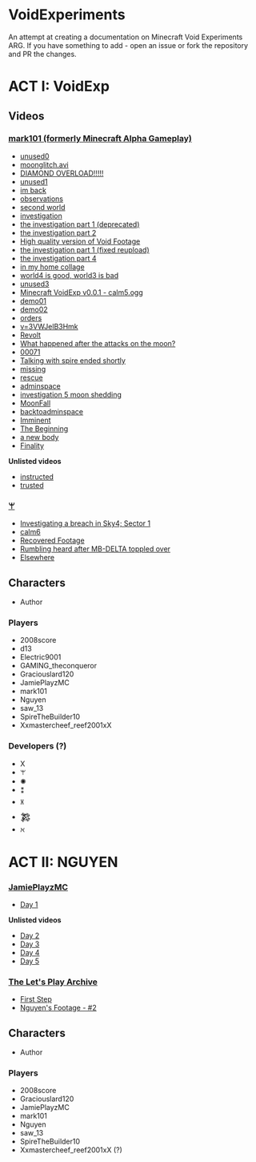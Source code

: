 # VoidExperiments
An attempt at creating a documentation on Minecraft Void Experiments ARG. If you have something to add - open an issue or fork the repository and PR the changes.

# ACT I: VoidExp

## Videos
### [mark101 (formerly Minecraft Alpha Gameplay)](https://www.youtube.com/channel/UCFi2lnblEc4CBxGMQAWyMHg)
- [unused0](https://www.youtube.com/watch?v=EOt5IQI3VlY)
- [moonglitch.avi](https://www.youtube.com/watch?v=0qkh6vredyo)
- [DIAMOND OVERLOAD!!!!!](https://www.youtube.com/watch?v=D69fjXHNarQ)
- [unused1](https://www.youtube.com/watch?v=79LMcIVbc7E)
- [im back](https://www.youtube.com/watch?v=N0650l9VJMk)
- [observations](https://www.youtube.com/watch?v=W0DuJINV_D4)
- [second world](https://www.youtube.com/watch?v=u0FUjHYMgPs)
- [investigation](https://www.youtube.com/watch?v=ra-Zl_pY33U)
- [the investigation part 1 (deprecated)](https://www.youtube.com/watch?v=8Inw7hkm-bo)
- [the investigation part 2](https://www.youtube.com/watch?v=AHAlV0-xEiw)
- [High quality version of Void Footage](https://www.youtube.com/watch?v=Bo-jUeRgmos)
- [the investigation part 1 (fixed reupload)](https://www.youtube.com/watch?v=MSoWg6q7G2s)
- [the investigation part 4](https://www.youtube.com/watch?v=lECU27EK55s)
- [in my home collage](https://www.youtube.com/watch?v=b7x-CxrTON4)
- [world4 is good, world3 is bad](https://www.youtube.com/watch?v=eNHX9MDe_7c)
- [unused3](https://www.youtube.com/watch?v=EUW9yr5bhFA)
- [Minecraft VoidExp v0.0.1 - calm5.ogg](https://www.youtube.com/watch?v=Jaud2scIHis)
- [demo01](https://www.youtube.com/watch?v=5sCoxR7bhF8)
- [demo02](https://www.youtube.com/watch?v=EDK2Yffp88Y)
- [orders](https://www.youtube.com/watch?v=FzdbfjoUkTI)
- [v=3VWJelB3Hmk](https://www.youtube.com/watch?v=3PzPaDZdR3Q)
- [Revolt](https://www.youtube.com/watch?v=q8dKxF9LbzY)
- [What happened after the attacks on the moon?](https://www.youtube.com/watch?v=1REDLxJ7fEk)
- [00071](https://www.youtube.com/watch?v=x1pqizMhNCQ)
- [Talking with spire ended shortly](https://www.youtube.com/watch?v=hOFYw19GK4I)
- [missing](https://www.youtube.com/watch?v=yG5Lajiaszk)
- [rescue](https://www.youtube.com/watch?v=ZJTKsdal6BI)
- [adminspace](https://www.youtube.com/watch?v=hi55DK32Yog)
- [investigation 5 moon shedding](https://www.youtube.com/watch?v=3WJ1RmiQ0k4)
- [MoonFall](https://www.youtube.com/watch?v=eRSlWcr4W9U)
- [backtoadminspace](https://www.youtube.com/watch?v=I-Jz73ueiK4)
- [Imminent](https://www.youtube.com/watch?v=wutoritOQB4)
- [The Beginning](https://www.youtube.com/watch?v=qXzeXDReFMU)
- [a new body](https://www.youtube.com/watch?v=hqkE0p8p6Qk)
- [Finality](https://www.youtube.com/watch?v=QxSMfz8tVAA)  

**Unlisted videos**  
- [instructed](https://www.youtube.com/watch?v=EtDNxRBENNo)
- [trusted](https://www.youtube.com/watch?v=ugSuscZ5RVQ)  

### [ꕚ](https://www.youtube.com/channel/UCEVqNWUAqVrcj4myVvvi_dg)
- [Investigating a breach in Sky4; Sector 1](https://www.youtube.com/watch?v=3VWJelB3Hmk)
- [calm6](https://www.youtube.com/watch?v=6zbGWGuNT64)
- [Recovered Footage](https://www.youtube.com/watch?v=z_0knCgy6W4)
- [Rumbling heard after MB-DELTA toppled over](https://www.youtube.com/watch?v=M7ZpQ2t1h9s)
- [Elsewhere](https://www.youtube.com/watch?v=gGr_h3YIRNc)  

## Characters
- Author
### Players
- 2008score
- d13
- Electric9001
- GAMING_theconqueror
- Graciouslard120
- JamiePlayzMC
- mark101
- Nguyen
- saw_13
- SpireTheBuilder10
- Xxmastercheef_reef2001xX
### Developers (?)
- X
- ꕚ
- ✺
- ⁑
- 🝏
- 𒄆
- ℵ

# ACT II: NGUYEN

### [JamiePlayzMC](https://www.youtube.com/channel/UCFVwYERqdSusoVuybQKiZ5w)
- [Day 1](https://www.youtube.com/watch?v=ykNiH6HBNWE)  

**Unlisted videos**
- [Day 2](https://www.youtube.com/watch?v=UTc3SS_8wcg)
- [Day 3](https://www.youtube.com/watch?v=u3w2-jQJosI)
- [Day 4](https://www.youtube.com/watch?v=hl2CmRXQZKc)
- [Day 5](https://www.youtube.com/watch?v=OZWGbYzxlto)

### [The Let's Play Archive](https://www.youtube.com/channel/UCx8EGJWWvSQA2p8GdgQoi6w)
- [First Step](https://www.youtube.com/watch?v=1QA53KnOPLw)
- [Nguyen's Footage - #2](https://www.youtube.com/watch?v=t8OzzpNSb0Y)

## Characters
- Author
### Players
- 2008score
- Graciouslard120
- JamiePlayzMC
- mark101
- Nguyen
- saw_13
- SpireTheBuilder10
- Xxmastercheef_reef2001xX (?)
